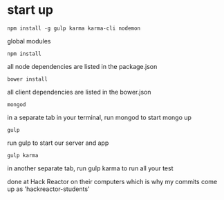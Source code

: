 # start up
```
npm install -g gulp karma karma-cli nodemon
```
global modules

```
npm install
```
all node dependencies are listed in the package.json

```
bower install
```
all client dependencies are listed in the bower.json

```
mongod
```
in a separate tab in your terminal, run mongod to start mongo up
```
gulp
```
run gulp to start our server and app
```
gulp karma
```
in another separate tab, run gulp karma to run all your test

done at Hack Reactor on their computers which is why my commits come up as 'hackreactor-students'
